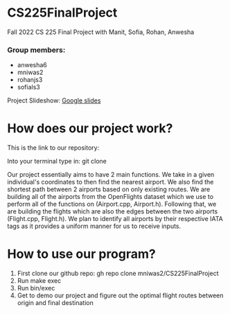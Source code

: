 # CS225FinalProject
Fall 2022 CS 225 Final Project with Manit, Sofia, Rohan, Anwesha

### Group members:
* anwesha6
* mniwas2
* rohanjs3
* sofials3

Project Slideshow: [Google slides](https://docs.google.com/presentation/d/1NZnctIMohUVR1nFTgaYSXO3sqevV4qxHxNeXtmXjv_M/edit?usp=sharing)

# How does our project work?
This is the link to our repository: 

Into your terminal type in: git clone 

Our project essentially aims to have 2 main functions. We take in a given individual's coordinates to then find the nearest airport. We also find the shortest path between 2 airports based on only existing routes. We are building all of the airports from the OpenFlights dataset which we use to perform all of the functions on (Airport.cpp, Airport.h). Following that, we are building the flights which are also the edges between the two airports (Flight.cpp, Flight.h). We plan to identify all airports by their respective IATA tags as it provides a uniform manner for us to receive inputs.

# How to use our program?

1. First clone our github repo: gh repo clone mniwas2/CS225FinalProject
2. Run make exec
3. Run bin/exec
4. Get to demo our project and figure out the optimal flight routes between origin and final destination


